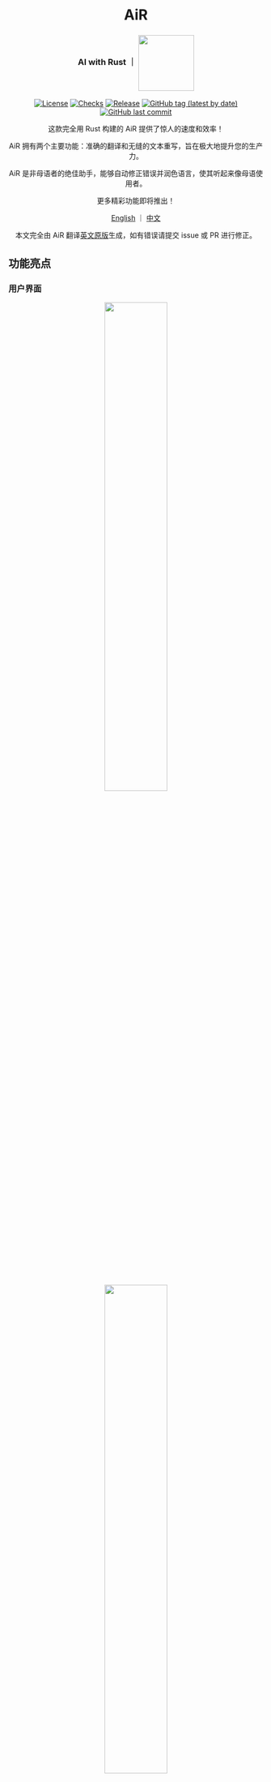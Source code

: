 <div align="center">

# AiR
<h3>AI with Rust ｜ <img align="center" height="110" src="asset/icon.png"></h3>

[![License](https://img.shields.io/badge/License-GPLv3-blue.svg)](https://www.gnu.org/licenses/gpl-3.0)
[![Checks](https://github.com/hack-ink/air/actions/workflows/checks.yml/badge.svg?branch=main)](https://github.com/hack-ink/air/actions/workflows/checks.yml)
[![Release](https://github.com/hack-ink/air/actions/workflows/release.yml/badge.svg)](https://github.com/hack-ink/air/actions/workflows/release.yml)
[![GitHub tag (latest by date)](https://img.shields.io/github/v/tag/hack-ink/air)](https://github.com/hack-ink/air/tags)
[![GitHub last commit](https://img.shields.io/github/last-commit/hack-ink/air?color=red&style=plastic)](https://github.com/hack-ink/air)

这款完全用 Rust 构建的 AiR 提供了惊人的速度和效率！

AiR 拥有两个主要功能：准确的翻译和无缝的文本重写，旨在极大地提升您的生产力。

AiR 是非母语者的绝佳助手，能够自动修正错误并润色语言，使其听起来像母语使用者。

更多精彩功能即将推出！

[English](README.md) ｜ [中文](README-zh-CN.md)

本文完全由 AiR 翻译[英文原版](README.md)生成，如有错误请提交 issue 或 PR 进行修正。
</div>


## 功能亮点
### 用户界面
<div align="center"><img src="demo/ui-1.png" width="49.7%"/> <img src="demo/ui-2.png" width="49.7%"/></div>

### 直接重写
![rewrite-directly](demo/rewrite-directly.gif)

### 直接翻译
![translate-directly](demo/translate-directly.gif)


## 状态
- **操作系统**
  - [x] **macOS**
  - [x] **Windows**
  - [ ] **Unix**
- **功能**
  - [x] **深色/浅色主题**
  - [x] **重写**
  - [x] **直接重写**
  - [x] **翻译**
  - [x] **直接翻译**
  - [ ] **重构代码** (即将推出)
  - [ ] **光学字符识别** (已计划)
  - [ ] **文字转语音** (已计划)


## 用法
### 安装
#### 从源代码构建
```sh
# 克隆仓库。
git clone https://github.com/hack-ink/air
cd air

# 要在 macOS 和 Unix 上安装 Rust，请运行以下命令。
#
# 要在 Windows 上安装 Rust，请从 `https://rustup.rs` 下载并运行安装程序。
curl --proto '=https' --tlsv1.2 -sSf https://sh.rustup.rs | sh -s -- --default-toolchain stable

# 安装必要的依赖项。(仅限 Unix 系统)
# 以 Ubuntu 为例，这实际上取决于你的发行版。
sudo apt-get update
sudo apt-get install libasound2-dev libxdo-dev

# 构建项目后，二进制文件将位于 `target/release/air`。
cargo build --release

# 如果您是 macOS 用户并且想拥有一个 `AiR.app`，请运行以下命令。
# 安装 `cargo-bundle` 将二进制文件打包成应用程序。
cargo install cargo-bundle
# 构建应用程序后，它将位于 `target/release/bundle/osx/AiR.app`。
cargo bundle --release
```

#### 下载预构建二进制文件
- **macOS** 与 **Windows**
  - 从 [GitHub Releases](https://github.com/hack-ink/air/releases/latest) 下载最新的预构建二进制文件。
- **Unix**
  - 已计划

### 配置
#### API 密钥
**请在首次运行 AiR 时配置 API 密钥！**

1. `打开 AiR。`
2. `请导航到 “Setting” 面板。`
3. `点击 “AI” 部分。`
4. `请填写 “API Key” 字段。`

#### 打开来自未识别开发者的 Mac 应用程序 (仅限 macOS)
当您第一次打开 AiR 时，您会看到以下消息：

`“AiR” 无法打开，因为无法验证开发者。`

由于我不是认证开发者，您需要允许 AiR 在您的 Mac 上运行。

请请我喝杯咖啡，以便我能获得一个 Apple 开发者证书。 😄

1. `打开“系统偏好设置” -> “隐私与安全性”。`
2. `请向下滚动到 ‘“AiR” 因不是来自已识别的开发者而被阻止使用’ 部分。`
3. `点击 “仍然打开”。`

相关资源：
- [打开来自未识别开发者的 Mac 应用程序 (support.apple.com)](https://support.apple.com/en-hk/guide/mac-help/mh40616/mac)
- [如何打开来自未识别开发者的 Mac 应用程序 (macworld.com)](https://www.macworld.com/article/672947/how-to-open-a-mac-app-from-an-unidentified-developer.html)

#### 获取系统辅助功能权限 (仅限 macOS)
要控制键盘并使用系统剪贴板进行数据读写，
AiR 必须获得系统辅助功能权限。

1. `打开 “系统设置” -> “隐私与安全” -> “辅助功能”。`
2. `点击 “+” 按钮，然后添加 “AiR.app” 或 “air” 二进制文件。`

#### 设置
你可以通过导航到 “Setting” 面板来配置设置。

- 通用
  - 字体大小
  - 失去焦点时隐藏：当 AiR 失去焦点时隐藏它。
  - 激活的功能：使用非直接功能时启用的功能。
- AI
  - API 基础：AI API 的基本 URL。确保不要忘记 `v1` 部分。(例如：https://api.openai.com/v1)。
  - API 密钥
  - 模型
  - 温度：人工智能的不可预测性。
- 翻译
  - 语言 A：您希望从/向 B 翻译的语言。
  - 语言 B：您希望从/向 A 翻译的语言。
- 快捷键
  - 重写​
  - 直接重写​
  - 翻译​
  - 直接翻译
- 开发
  - 日志级别

AiR目前正在进行大量开发，并非所有设置都会在用户界面中始终可用。

然而，所有设置始终可以在设置文件中找到。

设置文件的位置因操作系统而异。
- `~/Library/Application\ Support/AiR/setting.toml` (macOS)
- `C:\Users\<username>\AppData\Roaming\hack.ink\AiR\setting.toml` (Windows)
- `~/.config/AiR/setting.toml` (Unix)

#### 交互
在输入区域中键入文本，然后在 macOS 上按 `META+ENTER` 或在其他操作系统上按 `CTRL+ENTER` 以触发相应的功能。

您还可以选择文本并使用快捷键直接对选定的文本应用相应的功能。

### 更新
正在开发自动更新功能。

目前，您可以通过重复安装步骤来手动更新 AiR。

#### 重新获得系统访问权限 (仅适用于macOS)
1. `按照 “获取系统访问权限” 部分找到 “AiR.app” 或 “air” 二进制文件。`
2. `点击 “-” 按钮以移除现有权限，然后点击 “+” 按钮重新添加权限。`


## 开发
### 架构
<div align="center">

```mermaid
graph TD
    A[AiR]
    A --> B[组件]
    A --> C[操作系统]
    A --> D[服务]
    A --> E[状态]
    A --> F[用户界面]
    B --> B1[数据结构]
    C --> C1[macOS/Unix/Windows]
    D --> D1[后台进程]
    E --> E1[同步]
    F --> F1[交互]
```

**基于 [egui](https://github.com/emilk/egui)，这是一个用纯 Rust 编写的快速跨平台 GUI 工具包。**
</div>

- **组件**
  - 提供程序其他部分使用的基本数据结构和函数。
  - 组件应该是静态的，不要包含任何可变状态。
- **操作系统**
  - 提供与操作系统交互的封装API。
  - 需要在此处理操作系统之间的差异，并以总结、抽象的方式呈现。
- **服务**
  - 提供后台任务能力，使其可以独立于 UI 运行。
  - 服务有一个或多个对缓存组件的要求，以节省系统资源、执行频繁的检查或更新，以及处理时间敏感的任务。
  - 与 UI 设置相关的服务应提供热重载功能，以便在 UI 上更改设置时，立即应用这些更改。
  - 服务应包含中止功能，以停止服务，并且在程序退出时应调用此功能，以防止其停滞。
- **状态**
  - 提供可变性，可以在整个程序中同步和共享。
  - 状态应该是 `Arc<parking_lot::Mutex/RwLock<_>>` 或 `Arc<std::sync::atomic::Atomic*>`。
- **用户界面**
  - 为用户提供与其他部分互动的能力。


## 支持我
如果您觉得这个项目有帮助，并且希望支持其开发，可以请我喝杯咖啡！

您的支持非常感谢，并激励我不断改进这个项目。

- **法币**
  - [Ko-fi](https://ko-fi.com/aurevoirxavier)
  - [爱发电](https://afdian.net/a/AurevoirXavier)
- **加密货币**
  - **Bitcoin**
    - `bc1pedlrf67ss52md29qqkzr2avma6ghyrt4jx9ecp9457qsl75x247sqcp43c`
  - **Ethereum**
    - `0x3e25247CfF03F99a7D83b28F207112234feE73a6`
  - **Polkadot**
    - `156HGo9setPcU2qhFMVWLkcmtCEGySLwNqa3DaEiYSWtte4Y`

感谢您的支持！


## 感谢
我们要向以下项目和贡献者表达由衷的感谢：
- [egui](https://github.com/emilk/egui) 为我们的 GUI 提供了基础。
- Rust 社区对 Rust 生态系统的持续支持和开发。


## 其他鸣谢​
- 感谢 [OpenAI Translator](https://github.com/openai-translator/openai-translator) 为本工作提供灵感。
- 通过 [recraft.ai](https://app.recraft.ai) 创建的精彩图标。


<div align="right">

#### 许可证
<sup>根据 [GPL-3.0](LICENSE) 许可进行授权。</sup>
</div>
